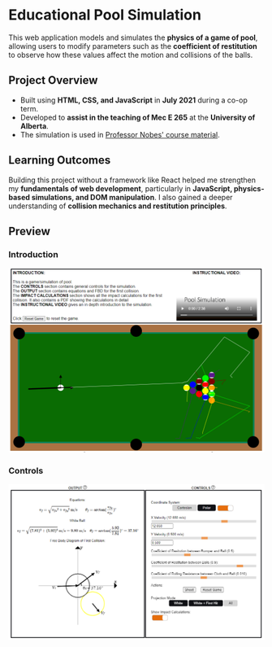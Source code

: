 # **Educational Pool Simulation**  

This web application models and simulates the **physics of a game of pool**, allowing users to modify parameters such as the **coefficient of restitution** to observe how these values affect the motion and collisions of the balls.  

## **Project Overview**  
- Built using **HTML, CSS, and JavaScript** in **July 2021** during a co-op term.  
- Developed to **assist in the teaching of Mec E 265** at the **University of Alberta**.  
- The simulation is used in [Professor Nobes' course material](https://sites.ualberta.ca/~dnobes/Teaching_Section/NOBES_SIM_Pool.html).  

## **Learning Outcomes**  
Building this project without a framework like React helped me strengthen my **fundamentals of web development**, particularly in **JavaScript, physics-based simulations, and DOM manipulation**. I also gained a deeper understanding of **collision mechanics and restitution principles**.  

## **Preview**  
### **Introduction**  
![Intro](https://github.com/Ppatel122/Pool/blob/main/img/intro.PNG)  

### **Controls**  
![Controls](https://github.com/Ppatel122/Pool/blob/main/img/controls.PNG)  


